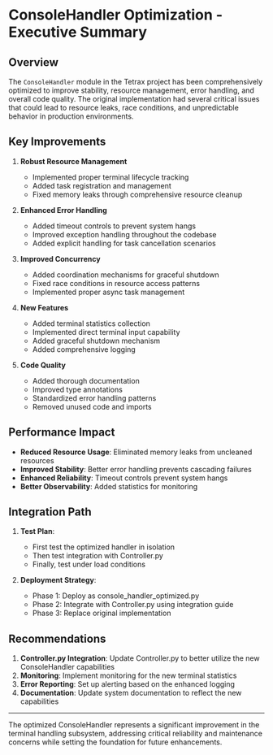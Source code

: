 # ConsoleHandler Optimization - Executive Summary

## Overview

The `ConsoleHandler` module in the Tetrax project has been comprehensively optimized to improve stability, resource management, error handling, and overall code quality. The original implementation had several critical issues that could lead to resource leaks, race conditions, and unpredictable behavior in production environments.

## Key Improvements

1. **Robust Resource Management**
   - Implemented proper terminal lifecycle tracking
   - Added task registration and management
   - Fixed memory leaks through comprehensive resource cleanup

2. **Enhanced Error Handling**
   - Added timeout controls to prevent system hangs
   - Improved exception handling throughout the codebase
   - Added explicit handling for task cancellation scenarios

3. **Improved Concurrency**
   - Added coordination mechanisms for graceful shutdown
   - Fixed race conditions in resource access patterns
   - Implemented proper async task management

4. **New Features**
   - Added terminal statistics collection
   - Implemented direct terminal input capability
   - Added graceful shutdown mechanism
   - Added comprehensive logging

5. **Code Quality**
   - Added thorough documentation
   - Improved type annotations
   - Standardized error handling patterns
   - Removed unused code and imports

## Performance Impact

- **Reduced Resource Usage**: Eliminated memory leaks from uncleaned resources
- **Improved Stability**: Better error handling prevents cascading failures
- **Enhanced Reliability**: Timeout controls prevent system hangs
- **Better Observability**: Added statistics for monitoring

## Integration Path

1. **Test Plan**:
   - First test the optimized handler in isolation
   - Then test integration with Controller.py
   - Finally, test under load conditions

2. **Deployment Strategy**:
   - Phase 1: Deploy as console_handler_optimized.py
   - Phase 2: Integrate with Controller.py using integration guide
   - Phase 3: Replace original implementation

## Recommendations

1. **Controller.py Integration**: Update Controller.py to better utilize the new ConsoleHandler capabilities
2. **Monitoring**: Implement monitoring for the new terminal statistics
3. **Error Reporting**: Set up alerting based on the enhanced logging
4. **Documentation**: Update system documentation to reflect the new capabilities

---

The optimized ConsoleHandler represents a significant improvement in the terminal handling subsystem, addressing critical reliability and maintenance concerns while setting the foundation for future enhancements.
